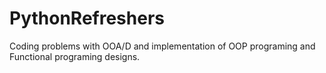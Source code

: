 # PythonRefreshers
Coding problems with OOA/D and implementation of OOP programing and Functional programing designs.
